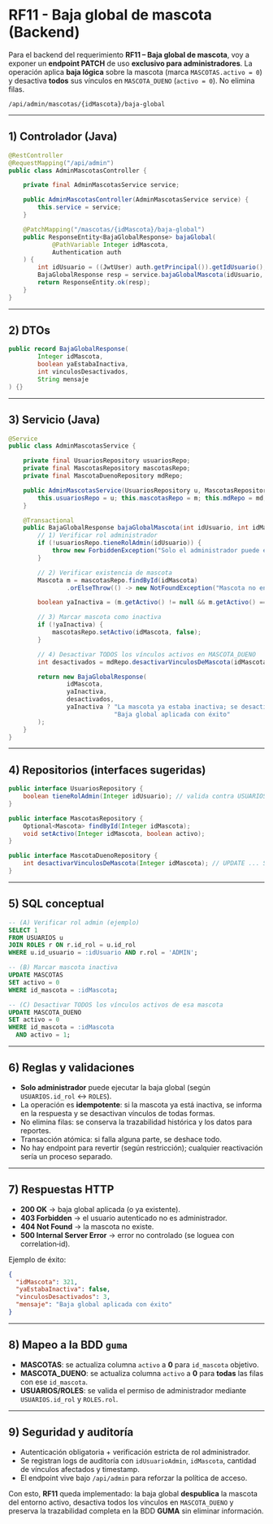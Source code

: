 # RF11 - Baja global de mascota (Backend)

Para el backend del requerimiento **RF11 – Baja global de mascota**, voy a exponer un **endpoint PATCH** de uso **exclusivo para administradores**. La operación aplica **baja lógica** sobre la mascota (marca `MASCOTAS.activo = 0`) y desactiva **todos** sus vínculos en `MASCOTA_DUENO` (`activo = 0`). No elimina filas.

`/api/admin/mascotas/{idMascota}/baja-global`

---

## 1) Controlador (Java)

```java
@RestController
@RequestMapping("/api/admin")
public class AdminMascotasController {

    private final AdminMascotasService service;

    public AdminMascotasController(AdminMascotasService service) {
        this.service = service;
    }

    @PatchMapping("/mascotas/{idMascota}/baja-global")
    public ResponseEntity<BajaGlobalResponse> bajaGlobal(
            @PathVariable Integer idMascota,
            Authentication auth
    ) {
        int idUsuario = ((JwtUser) auth.getPrincipal()).getIdUsuario();
        BajaGlobalResponse resp = service.bajaGlobalMascota(idUsuario, idMascota);
        return ResponseEntity.ok(resp);
    }
}
```

---

## 2) DTOs

```java
public record BajaGlobalResponse(
        Integer idMascota,
        boolean yaEstabaInactiva,
        int vinculosDesactivados,
        String mensaje
) {}
```

---

## 3) Servicio (Java)

```java
@Service
public class AdminMascotasService {

    private final UsuariosRepository usuariosRepo;
    private final MascotasRepository mascotasRepo;
    private final MascotaDuenoRepository mdRepo;

    public AdminMascotasService(UsuariosRepository u, MascotasRepository m, MascotaDuenoRepository md) {
        this.usuariosRepo = u; this.mascotasRepo = m; this.mdRepo = md;
    }

    @Transactional
    public BajaGlobalResponse bajaGlobalMascota(int idUsuario, int idMascota) {
        // 1) Verificar rol administrador
        if (!usuariosRepo.tieneRolAdmin(idUsuario)) {
            throw new ForbiddenException("Solo el administrador puede ejecutar esta acción");
        }

        // 2) Verificar existencia de mascota
        Mascota m = mascotasRepo.findById(idMascota)
                .orElseThrow(() -> new NotFoundException("Mascota no encontrada"));

        boolean yaInactiva = (m.getActivo() != null && m.getActivo() == 0);

        // 3) Marcar mascota como inactiva
        if (!yaInactiva) {
            mascotasRepo.setActivo(idMascota, false);
        }

        // 4) Desactivar TODOS los vínculos activos en MASCOTA_DUENO
        int desactivados = mdRepo.desactivarVinculosDeMascota(idMascota); // devuelve cantidad de filas afectadas

        return new BajaGlobalResponse(
                idMascota,
                yaInactiva,
                desactivados,
                yaInactiva ? "La mascota ya estaba inactiva; se desactivaron vínculos igualmente." :
                             "Baja global aplicada con éxito"
        );
    }
}
```

---

## 4) Repositorios (interfaces sugeridas)

```java
public interface UsuariosRepository {
    boolean tieneRolAdmin(Integer idUsuario); // valida contra USUARIOS.id_rol / ROLES
}

public interface MascotasRepository {
    Optional<Mascota> findById(Integer idMascota);
    void setActivo(Integer idMascota, boolean activo);
}

public interface MascotaDuenoRepository {
    int desactivarVinculosDeMascota(Integer idMascota); // UPDATE ... SET activo = 0 WHERE id_mascota = ? AND activo = 1
}
```

---

## 5) SQL conceptual

```sql
-- (A) Verificar rol admin (ejemplo)
SELECT 1
FROM USUARIOS u
JOIN ROLES r ON r.id_rol = u.id_rol
WHERE u.id_usuario = :idUsuario AND r.rol = 'ADMIN';

-- (B) Marcar mascota inactiva
UPDATE MASCOTAS
SET activo = 0
WHERE id_mascota = :idMascota;

-- (C) Desactivar TODOS los vínculos activos de esa mascota
UPDATE MASCOTA_DUENO
SET activo = 0
WHERE id_mascota = :idMascota
  AND activo = 1;
```

---

## 6) Reglas y validaciones

- **Solo administrador** puede ejecutar la baja global (según `USUARIOS.id_rol` ↔ `ROLES`).  
- La operación es **idempotente**: si la mascota ya está inactiva, se informa en la respuesta y se desactivan vínculos de todas formas.  
- No elimina filas: se conserva la trazabilidad histórica y los datos para reportes.  
- Transacción atómica: si falla alguna parte, se deshace todo.  
- No hay endpoint para revertir (según restricción); cualquier reactivación sería un proceso separado.

---

## 7) Respuestas HTTP

- **200 OK** → baja global aplicada (o ya existente).  
- **403 Forbidden** → el usuario autenticado no es administrador.  
- **404 Not Found** → la mascota no existe.  
- **500 Internal Server Error** → error no controlado (se loguea con correlation‑id).

Ejemplo de éxito:
```json
{
  "idMascota": 321,
  "yaEstabaInactiva": false,
  "vinculosDesactivados": 3,
  "mensaje": "Baja global aplicada con éxito"
}
```

---

## 8) Mapeo a la BDD `guma`

- **MASCOTAS**: se actualiza columna `activo` a **0** para `id_mascota` objetivo.  
- **MASCOTA_DUENO**: se actualiza columna `activo` a **0** para **todas** las filas con ese `id_mascota`.  
- **USUARIOS/ROLES**: se valida el permiso de administrador mediante `USUARIOS.id_rol` y `ROLES.rol`.

---

## 9) Seguridad y auditoría

- Autenticación obligatoria + verificación estricta de rol administrador.  
- Se registran logs de auditoría con `idUsuarioAdmin`, `idMascota`, cantidad de vínculos afectados y timestamp.  
- El endpoint vive bajo `/api/admin` para reforzar la política de acceso.

Con esto, **RF11** queda implementado: la baja global **despublica** la mascota del entorno activo, desactiva todos los vínculos en `MASCOTA_DUENO` y preserva la trazabilidad completa en la BDD **GUMA** sin eliminar información.
